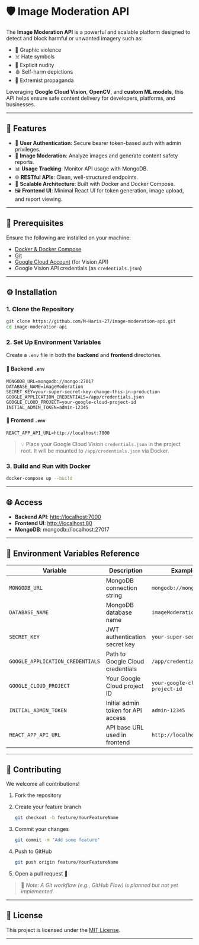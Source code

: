 # 🛡️ Image Moderation API

The **Image Moderation API** is a powerful and scalable platform designed to detect and block harmful or unwanted imagery such as:

* 🔪 Graphic violence
* ☠️ Hate symbols
* 🔞 Explicit nudity
* 🩸 Self-harm depictions
* 🚫 Extremist propaganda

Leveraging **Google Cloud Vision**, **OpenCV**, and **custom ML models**, this API helps ensure safe content delivery for developers, platforms, and businesses.

---

## 🚀 Features

* 🔐 **User Authentication**: Secure bearer token-based auth with admin privileges.
* 🧠 **Image Moderation**: Analyze images and generate content safety reports.
* 📊 **Usage Tracking**: Monitor API usage with MongoDB.
* 🌐 **RESTful APIs**: Clean, well-structured endpoints.
* 🐳 **Scalable Architecture**: Built with Docker and Docker Compose.
* 🖼️ **Frontend UI**: Minimal React UI for token generation, image upload, and report viewing.

---

## 🧰 Prerequisites

Ensure the following are installed on your machine:

* [Docker & Docker Compose](https://docs.docker.com/get-docker/)
* [Git](https://git-scm.com/)
* [Google Cloud Account](https://cloud.google.com/) (for Vision API)
* Google Vision API credentials (as `credentials.json`)

---

## ⚙️ Installation

### 1. Clone the Repository

```bash
git clone https://github.com/M-Haris-27/image-moderation-api.git
cd image-moderation-api
```

### 2. Set Up Environment Variables

Create a `.env` file in both the **backend** and **frontend** directories.

#### 📁 Backend `.env`

```env
MONGODB_URL=mongodb://mongo:27017
DATABASE_NAME=imageModeration
SECRET_KEY=your-super-secret-key-change-this-in-production
GOOGLE_APPLICATION_CREDENTIALS=/app/credentials.json
GOOGLE_CLOUD_PROJECT=your-google-cloud-project-id
INITIAL_ADMIN_TOKEN=admin-12345
```

#### 📁 Frontend `.env`

```env
REACT_APP_API_URL=http://localhost:7000
```

> 💡 Place your Google Cloud Vision `credentials.json` in the project root. It will be mounted to `/app/credentials.json` via Docker.

### 3. Build and Run with Docker

```bash
docker-compose up --build
```

---

## 🌐 Access

* **Backend API**: [http://localhost:7000](http://localhost:7000)
* **Frontend UI**: [http://localhost:80](http://localhost:80)
* **MongoDB**: mongodb://localhost:27017

---

## 📄 Environment Variables Reference

| Variable                         | Description                        | Example                        |
| -------------------------------- | ---------------------------------- | ------------------------------ |
| `MONGODB_URL`                    | MongoDB connection string          | `mongodb://mongo:27017`        |
| `DATABASE_NAME`                  | MongoDB database name              | `imageModeration`              |
| `SECRET_KEY`                     | JWT authentication secret key      | `your-super-secret-key`        |
| `GOOGLE_APPLICATION_CREDENTIALS` | Path to Google Cloud credentials   | `/app/credentials.json`        |
| `GOOGLE_CLOUD_PROJECT`           | Your Google Cloud project ID       | `your-google-cloud-project-id` |
| `INITIAL_ADMIN_TOKEN`            | Initial admin token for API access | `admin-12345`                  |
| `REACT_APP_API_URL`              | API base URL used in frontend      | `http://localhost:7000`        |

---

## 🤝 Contributing

We welcome all contributions!

1. Fork the repository
2. Create your feature branch

   ```bash
   git checkout -b feature/YourFeatureName
   ```
3. Commit your changes

   ```bash
   git commit -m "Add some feature"
   ```
4. Push to GitHub

   ```bash
   git push origin feature/YourFeatureName
   ```
5. Open a pull request 🚀

> 📌 *Note: A Git workflow (e.g., GitHub Flow) is planned but not yet implemented.*

---

## 📜 License

This project is licensed under the [MIT License](LICENSE).

---
